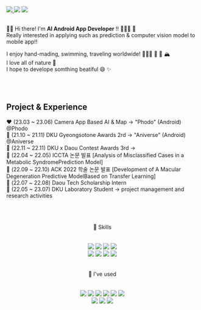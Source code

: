 

<!--
**honor-sky/honor-sky** is a ✨ _special_ ✨ repository because its `README.md` (this file) appears on your GitHub profile.

Here are some ideas to get you started:

- 🔭 I’m currently working on ...
- 🌱 I’m currently learning ...
- 👯 I’m looking to collaborate on ...
- 🤔 I’m looking for help with ...
- 💬 Ask me about ...
- 📫 How to reach me: ...
- 😄 Pronouns: ...
- ⚡ Fun fact: ...
-->
<div align=Left>
<a href="https://studyroadmap-kkm.tistory.com/">
<img src="https://img.shields.io/badge/Blog-EA4AAA?style=flat-square&logo=githubsponsors&logoColor=white"/>
</a>
<img src="https://img.shields.io/badge/keung903@naver.com-03C75A?style=flat-square&logo=Naver&logoColor=white"/>
<img src="https://img.shields.io/badge/@kkaebanjung_danvung-E4405F?style=flat-square&logo=Instagram&logoColor=white"/>
</div>
<br>
 
👋🏻 Hi there! I'm **AI Android App Developer** !! 👩🏻‍💻 📱 <br>
Really interested in applying such as prediction & computer vision model to mobile app!!

I enjoy hand-mading, swimming, traveling worldwide! 🏊🏻‍♀️ 🧶 🎨 🏔<br>
I love all of nature 🌳 <br>
I hope to develope somthing beatiful 😄 ✨ 
<!--improving performance using feature selection-->
<br>
<br>


## Project & Experience
❤️ (23.03 ~ 23.06) Camera App Based AI & Map -> "Phodo" (Android) @Phodo <br>
🧡 (21.10 ~ 21.11) DKU Gyeongsotone Awards 2rd -> "Aniverse" (Android) @Aniverse <br>
💛 (22.11 ~ 22.11) DKU x Daou Contest Awards 3rd -> <br>
💚 (22.04 ~ 22.05) ICCTA 논문 발표 [Analysis of Misclassified Cases in a Metabolic SyndromePrediction Model] <br>
💙 (22.09 ~ 22.10) ACK 2022 학술 논문 발표 [Development of A Macular Degeneration Predictive ModelBased on Transfer Learning] <br>
💜 (22.07 ~ 22.08) Daou Tech Scholarship Intern <br>
🤍 (22.05 ~ 23.07) DKU Laboratory Student -> project management and research activities <br>


<br>
<br>
<br>
<div align=Center>
<center> 💪  Skills  </center> 
<br>
<br>
<img src="https://img.shields.io/badge/Android-3DDC84?style=round-square&logo=Android&logoColor=white"/>
<img src="https://img.shields.io/badge/TensorFlow-FF6F00?style=round-square&logo=TensorFlow&logoColor=white"/>
<img src="https://img.shields.io/badge/Django-092E20?style=round-square&logo=Django&logoColor=white"/>
<img src="https://img.shields.io/badge/MySQL-4479A1?style=round-square&logo=MySQL&logoColor=white"/>
 <br>
<img src="https://img.shields.io/badge/Kotlin-7F52FF?style=round-square&logo=Kotlin&logoColor=white"/>
<img src="https://img.shields.io/badge/JAVA-007396?style=round-square&logo=JAVA&logoColor=white"/>
<img src="https://img.shields.io/badge/Python-3776AB?style=round-square&logo=Python&logoColor=white"/>
<img src="https://img.shields.io/badge/R-276DC3?style=round-square&logo=R&logoColor=white"/>
</div>
<br>
<br>
 
<div align=Center>
<center> 🌱  I've used  </center> 
<br>
<br>
<img src="https://img.shields.io/badge/Figma-F24E1E?style=round-square&logo=Figma&logoColor=white"/>
<img src="https://img.shields.io/badge/Google Colab-F9AB00?style=round-square&logo=Google Colab&logoColor=white"/>
<img src="https://img.shields.io/badge/Android Studio-F9AB00?style=round-square&logo=Android Studio&logoColor=white"/>
<img src="https://img.shields.io/badge/Pycharm-000000?style=round-square&logo=Pycharm&logoColor=white"/>
<img src="https://img.shields.io/badge/RStudio-75AADB?style=round-square&logo=RStudio&logoColor=white"/>
<img src="https://img.shields.io/badge/Intellij Idea-000000?style=round-square&logo=Intellij Idea&logoColor=white"/>
<br>
<img src="https://img.shields.io/badge/GitHib-181717?style=round-square&logo=GitHib&logoColor=white"/>
<img src="https://img.shields.io/badge/Discord-5865F2?style=round-square&logo=Discord&logoColor=white"/>
<img src="https://img.shields.io/badge/Slack-4A154B?style=round-square&logo=Slack&logoColor=white"/>
</div>


